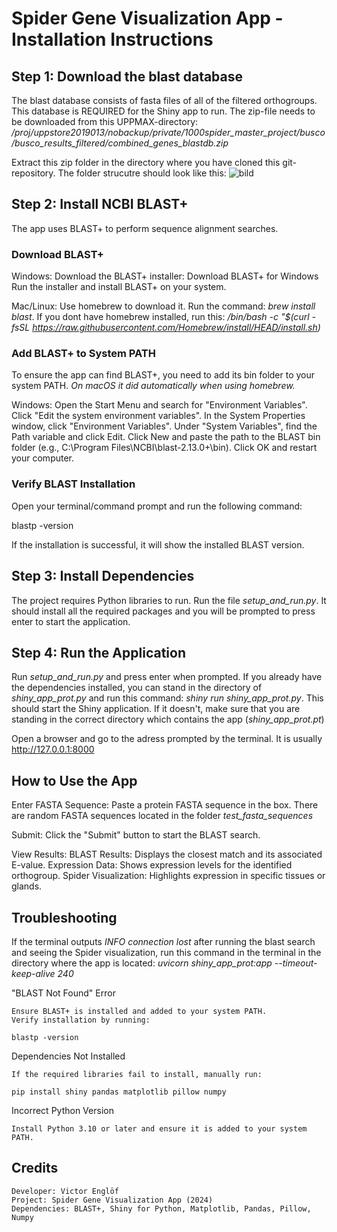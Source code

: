 # Spider Gene Visualization App - Installation Instructions

## Step 1: Download the blast database
The blast database consists of fasta files of all of the filtered orthogroups. This database is REQUIRED for the Shiny app to run. The zip-file needs to be downloaded from this UPPMAX-directory:
*/proj/uppstore2019013/nobackup/private/1000spider_master_project/busco/busco_results_filtered/combined_genes_blastdb.zip*

Extract this zip folder in the directory where you have cloned this git-repository.
The folder strucutre should look like this:
![bild](https://github.com/user-attachments/assets/b6c4f132-a02a-422b-8bd3-0387f10214b6)


## Step 2: Install NCBI BLAST+

The app uses BLAST+ to perform sequence alignment searches.
### Download BLAST+
Windows:
    Download the BLAST+ installer:
    Download BLAST+ for Windows
    Run the installer and install BLAST+ on your system.

Mac/Linux:
    Use homebrew to download it. Run the command: *brew install blast*. 
    If you dont have homebrew installed, run this: 
    */bin/bash -c "$(curl -fsSL https://raw.githubusercontent.com/Homebrew/install/HEAD/install.sh)*


### Add BLAST+ to System PATH

To ensure the app can find BLAST+, you need to add its bin folder to your system PATH. *On macOS it did automatically when using homebrew.*

Windows:
    Open the Start Menu and search for "Environment Variables".
    Click "Edit the system environment variables".
    In the System Properties window, click "Environment Variables".
    Under "System Variables", find the Path variable and click Edit.
    Click New and paste the path to the BLAST bin folder (e.g., C:\Program Files\NCBI\blast-2.13.0+\bin).
    Click OK and restart your computer.

    
### Verify BLAST Installation

Open your terminal/command prompt and run the following command:

blastp -version  

If the installation is successful, it will show the installed BLAST version.
## Step 3: Install Dependencies

The project requires Python libraries to run. 
Run the file *setup_and_run.py*. It should install all the required packages and you will be prompted to press enter to start the application.


## Step 4: Run the Application

Run *setup_and_run.py* and press enter when prompted. If you already have the dependencies installed, you can stand in the directory of *shiny_app_prot.py* and run this command: *shiny run shiny_app_prot.py*. 
This should start the Shiny application. If it doesn't, make sure that you are standing in the correct directory which contains the app (*shiny_app_prot.pt*)

Open a browser and go to the adress prompted by the terminal. It is usually http://127.0.0.1:8000 


## How to Use the App

Enter FASTA Sequence:
    Paste a protein FASTA sequence in the box. There are random FASTA sequences located in the folder *test_fasta_sequences*

Submit:
    Click the "Submit" button to start the BLAST search.

View Results:
    BLAST Results: Displays the closest match and its associated E-value.
    Expression Data: Shows expression levels for the identified orthogroup.
    Spider Visualization: Highlights expression in specific tissues or glands.

## Troubleshooting

If the terminal outputs *INFO connection lost* after running the blast search and seeing the Spider visualization, run this command in the terminal in the directory where the app is located:
*uvicorn shiny_app_prot:app --timeout-keep-alive 240*


"BLAST Not Found" Error

    Ensure BLAST+ is installed and added to your system PATH.
    Verify installation by running:

    blastp -version  

Dependencies Not Installed

    If the required libraries fail to install, manually run:

    pip install shiny pandas matplotlib pillow numpy  

Incorrect Python Version

    Install Python 3.10 or later and ensure it is added to your system PATH.

## Credits

    Developer: Victor Englöf
    Project: Spider Gene Visualization App (2024)
    Dependencies: BLAST+, Shiny for Python, Matplotlib, Pandas, Pillow, Numpy
